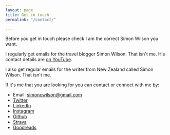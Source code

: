 ```yaml
---
layout: page
title: Get in touch
permalink: "/contact/"

---
```

Before you get in touch please check I am the correct Simon Wilson you want.

I regularly get emails for the travel blogger Simon Wilson. That isn't me. His contact details are [on YouTube](https://www.youtube.com/c/SimonWilson12/about).

I also get regular emails for the writer from New Zealand called Simon Wilson. That isn't me.

If it's me that you are looking for you can contact or connect with me by:

* Email: simoncwilson@gmail.com
* [Twitter](http://www.twitter.com/OfficeOfWilson)
* [LinkedIn](https://uk.linkedin.com/in/siwilson/)
* [Instagram](https://www.instagram.com/idlesi/)
* [Github](https://github.com/ermlikeyeah)
* [Strava](https://www.strava.com/athletes/41247532)
* [Goodreads](https://www.goodreads.com/user/show/4156043-si-wilson)
<!--* [Playstation Network](https://my.playstation.com/profile/idlesi)-->